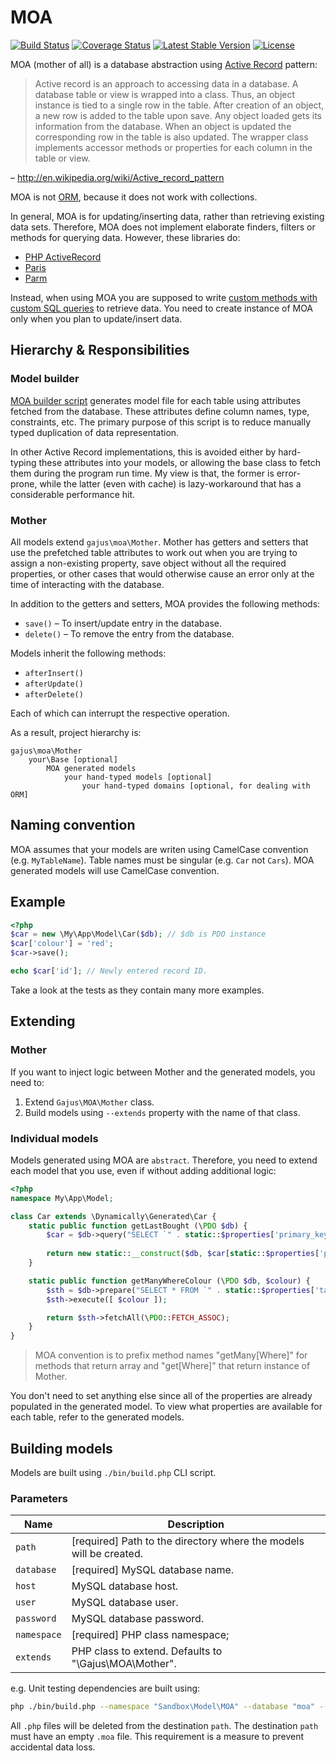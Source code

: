 # MOA

[![Build Status](https://travis-ci.org/gajus/moa.png?branch=master)](https://travis-ci.org/gajus/moa)
[![Coverage Status](https://coveralls.io/repos/gajus/moa/badge.png?branch=master)](https://coveralls.io/r/gajus/moa?branch=master)
[![Latest Stable Version](https://poser.pugx.org/gajus/moa/version.png)](https://packagist.org/packages/gajus/moa)
[![License](https://poser.pugx.org/gajus/moa/license.png)](https://packagist.org/packages/gajus/moa)

MOA (mother of all) is a database abstraction using [Active Record](http://en.wikipedia.org/wiki/Active_record_pattern) pattern:

> Active record is an approach to accessing data in a database. A database table or view is wrapped into a class. Thus, an object instance is tied to a single row in the table. After creation of an object, a new row is added to the table upon save. Any object loaded gets its information from the database. When an object is updated the corresponding row in the table is also updated. The wrapper class implements accessor methods or properties for each column in the table or view.

– http://en.wikipedia.org/wiki/Active_record_pattern

MOA is not [ORM](http://en.wikipedia.org/wiki/Object-relational_mapping), because it does not work with collections.

In general, MOA is for updating/inserting data, rather than retrieving existing data sets. Therefore, MOA does not implement elaborate finders, filters or methods for querying data. However, these libraries do:

* [PHP ActiveRecord](https://github.com/jpfuentes2/php-activerecord)
* [Paris](https://github.com/j4mie/paris)
* [Parm](https://github.com/cassell/Parm)

Instead, when using MOA you are supposed to write [custom methods with custom SQL queries](https://github.com/gajus/moa#individual-models) to retrieve data. You need to create instance of MOA only when you plan to update/insert data.

## Hierarchy & Responsibilities

### Model builder

[MOA builder script](https://github.com/gajus/moa#building-models) generates model file for each table using attributes fetched from the database. These attributes define column names, type, constraints, etc. The primary purpose of this script is to reduce manually typed duplication of data representation.

In other Active Record implementations, this is avoided either by hard-typing these attributes into your models, or allowing the base class to fetch them during the program run time. My view is that, the former is error-prone, while the latter (even with cache) is lazy-workaround that has a considerable performance hit.

### Mother

All models extend `gajus\moa\Mother`. Mother has getters and setters that use the prefetched table attributes to work out when you are trying to assign a non-existing property, save object without all the required properties, or other cases that would otherwise cause an error only at the time of interacting with the database.

In addition to the getters and setters, MOA provides the following methods:

* `save()` – To insert/update entry in the database.
* `delete()` – To remove the entry from the database.

Models inherit the following methods:

* `afterInsert()`
* `afterUpdate()`
* `afterDelete()`

Each of which can interrupt the respective operation.

As a result, project hierarchy is:

```
gajus\moa\Mother
    your\Base [optional]
        MOA generated models
            your hand-typed models [optional]
                your hand-typed domains [optional, for dealing with ORM]
```

## Naming convention

MOA assumes that your models are writen using CamelCase convention (e.g. `MyTableName`). Table names must be singular (e.g. `Car` not `Cars`). MOA generated models will use CamelCase convention.

## Example

```php
<?php
$car = new \My\App\Model\Car($db); // $db is PDO instance
$car['colour'] = 'red';
$car->save();

echo $car['id']; // Newly entered record ID.
```

Take a look at the tests as they contain many more examples.

## Extending

### Mother

If you want to inject logic between Mother and the generated models, you need to:

1. Extend `Gajus\MOA\Mother` class.
2. Build models using `--extends` property with the name of that class.

### Individual models

Models generated using MOA are `abstract`. Therefore, you need to extend each model that you use, even if without adding additional logic:

```php
<?php
namespace My\App\Model;

class Car extends \Dynamically\Generated\Car {
    static public function getLastBought (\PDO $db) {
        $car = $db->query("SELECT `" . static::$properties['primary_key_name'] . "` FROM `" . static::$properties['table_name'] . "` ORDER BY `purchase_datetime` DESC LIMIT 1");
        
        return new static::__construct($db, $car[static::$properties['primary_key_name']]);
    }

    static public function getManyWhereColour (\PDO $db, $colour) {
        $sth = $db->prepare("SELECT * FROM `" . static::$properties['table_name'] . "` WHERE `colour` = ?");
        $sth->execute([ $colour ]);

        return $sth->fetchAll(\PDO::FETCH_ASSOC);
    }
}
```

> MOA convention is to prefix method names "getMany[Where]" for methods that return array and "get[Where]" that return instance of Mother.

You don't need to set anything else since all of the properties are already populated in the generated model. To view what properties are available for each table, refer to the generated models.

## Building models

Models are built using `./bin/build.php` CLI script.

### Parameters

|Name|Description|
|---|---|
|`path`|[required] Path to the directory where the models will be created.|
|`database`|[required] MySQL database name.|
|`host`|MySQL database host.|
|`user`|MySQL database user.|
|`password`|MySQL database password.|
|`namespace`|[required] PHP class namespace;|
|`extends`|PHP class to extend. Defaults to "\Gajus\MOA\Mother".|

e.g. Unit testing dependencies are built using:

```bash
php ./bin/build.php --namespace "Sandbox\Model\MOA" --database "moa" --path "./tests/Sandbox/Model/MOA"
```

All `.php` files will be deleted from the destination `path`. The destination `path` must have an empty `.moa` file. This requirement is a measure to prevent accidental data loss.
